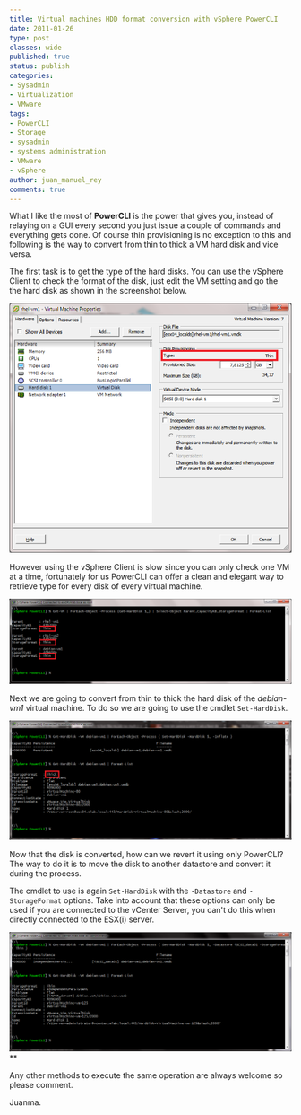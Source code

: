 ```yaml
---
title: Virtual machines HDD format conversion with vSphere PowerCLI
date: 2011-01-26
type: post
classes: wide
published: true
status: publish
categories:
- Sysadmin
- Virtualization
- VMware
tags:
- PowerCLI
- Storage
- sysadmin
- systems administration
- VMware
- vSphere
author: juan_manuel_rey
comments: true
---
```


What I like the most of **PowerCLI** is the power that gives you, instead of relaying on a GUI every second you just issue a couple of commands and everything gets done. Of course thin provisioning is no exception to this and following is the way to convert from thin to thick a VM hard disk and vice versa.

The first task is to get the type of the hard disks. You can use the vSphere Client to check the format of the disk, just edit the VM setting and go the the hard disk as shown in the screenshot below.

[![](/assets/images/format-vsphereclient.png "HDD format check with vSphere Client")]({{site.url}}/assets/images/format-vsphereclient.png)

However using the vSphere Client is slow since you can only check one VM at a time, fortunately for us PowerCLI can offer a clean and elegant way to retrieve type for every disk of every virtual machine.

[![](/assets/images/get-harddisks2.png "Get-HardDisks")]({{site.url}}/assets/images/get-harddisks2.png)

Next we are going to convert from thin to thick the hard disk of the *debian-vm1* virtual machine. To do so we are going to use the cmdlet `Set-HardDisk`.

[![](/assets/images/inflate-disks.png "Disk conversion")]({{site.url}}/assets/images/inflate-disks.png)

Now that the disk is converted, how can we revert it using only PowerCLI? The way to do it is to move the disk to another datastore and convert it during the process.

The cmdlet to use is again `Set-HardDisk` with the `-Datastore` and `-StorageFormat` options. Take into account that these options can only be used if you are connected to the vCenter Server, you can't do this when directly connected to the ESX(i) server.

[![](/assets/images/thin-to-thick.png "Thick to thin conversion")]({{site.url}}/assets/images/thin-to-thick.png)**

Any other methods to execute the same operation are always welcome so please comment.

Juanma.
